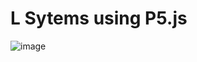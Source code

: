 # L Sytems using P5.js
![image](https://github.com/user-attachments/assets/c6f75efb-134f-4d45-83ba-08a6334c5841)
